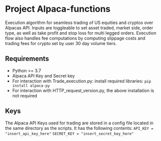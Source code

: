 # Project Alpaca-functions
Execution algorithm for seamless trading of US equities and cryptos over Alpacas API.
Inputs are toggleable to set asset traded, market side, order type,
as well as take profit and stop loss for multi legged orders. Execution flow also handles fee 
computations by computing slippage costs and trading fees for crypto set by user 30 day volume tiers.
## Requirements
- Python >= 3.7
- Alpaca API Key and Secret key
- For interaction with Trade_execution.py: install required libraries: `pip install alpaca-py`
- For interaction with HTTP_request_version.py, the above installation is not required
## Keys
The Alpaca API Keys used for trading are stored in a config file located in the same directory
as the scripts. It has the following contents:
`API_KEY = "insert_api_key_here"`
`SECRET_KEY = "insert_secret_key_here"`
